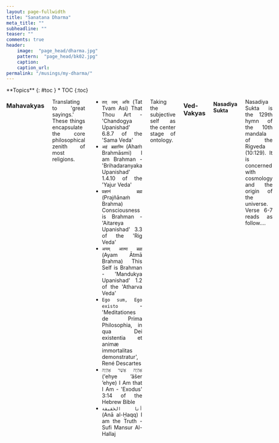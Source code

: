 ```yaml
---
layout: page-fullwidth
title: "Sanatana Dharma"
meta_title: ""
subheadline: ""
teaser: ""
comments: true
header:
    image:  "page_head/dharma.jpg"
    pattern:  "page_head/bk02.jpg"
    caption: 
    caption_url:
permalink: "/musings/my-dharma/"
---
```



<div class="row">
<div class="medium-8 medium-push-0 columns" markdown="1">
<div class="panel radius" markdown="1">
**Topics**
{: #toc }
*  TOC
{:toc}
</div>
</div><!-- /.medium-4.columns -->



<div class="medium-12 medium-pull-0 columns" markdown="1" style='text-align: justify;'>


### Mahavakyas

Translating to 'great sayings.' These things encapsulate the core philosophical zenith of most religions.

* ```तत् त्वम् असि``` (Tat Tvam Asi) That Thou Art - 'Chandogya Upanishad' 6.8.7 of the 'Sama Veda'
* ```अहं ब्रह्मास्मि``` (Ahaṁ Brahmāsmi) I am Brahman - 'Brihadaranyaka Upanishad' 1.4.10 of the 'Yajur Veda'
* ```प्रज्ञानं ब्रह्म``` (Prajñānaṁ Brahma) Consciousness is Brahman - 'Aitareya Upanishad' 3.3 of the 'Rig Veda'
* ```अयम् आत्मा ब्रह्म``` (Ayam Ātmā Brahma) This Self is Brahman - 'Mandukya Upanishad' 1.2 of the 'Atharva Veda'
* ```Ego sum, Ego existo``` - 'Meditationes de Prima Philosophia, in qua Dei existentia et animæ immortalitas demonstratur', René Descartes
* ```אֶהְיֶה אֲשֶׁר אֶהְיֶה``` ‎(’ehye ’ăšer ’ehye) I Am that I Am - 'Exodus' 3:14 of the Hebrew Bible
* ```أنا الحَقيقة``` (Anā al-Ḥaqq) I am the Truth - Sufi Mansur Al-Hallaj

Taking the subjective self as the center stage of ontology.


### Ved-Vakyas

#### Nasadiya Sukta

Nasadiya Sukta is the 129th hymn of the 10th mandala of the Rigveda (10:129). It is concerned with cosmology and the origin of the universe. Verse 6-7 reads as follow....
```
But, after all, who knows, and who can say
Whence it all came, and how creation happened?
the gods themselves are later than creation,
so who knows truly whence it has arisen?

Whence all creation had its origin,
the creator, whether he fashioned it or whether he did not,
the creator, who surveys it all from highest heaven,
he knows — or maybe even he does not know.
```

These verses corroborate both a sense of freedom of thought as well as a limit on human thought itself. It is a win-win strategy; allowing hinduism (as most commonly referred to) to ever evolve with the changing morals and scientific understanding of the physical world, at the same time, allowing its followers to participate in this change without a strict bound on what is subjectable to questioning.

While I am allowed to be an agnostic atheist staying within the boundaries of sanatan dharma (a.k.a. hinduism), it says, we are too insignificant in the scale of the universe (or multi-verse, who knows) to be bold enough to infer physical truths beyond our immediate space-time. Conjectures of fringe science are sometimes beyond testability. There are theorems that cannot be proven from basic axioms. There are limits to reasoning itself.
Yet, on the other hand, the oldest and arguably the most sacred text in hinduism exploring this boundary of reason itself allows me to do my own exploration into the truths in my 'own' way - 'my' dharma... a selective subset (or even an extension) of the established canons existing today.

#### Brahma Jnanavali Mala

#### Nirvanashatkam

#### Mandukya Upanishad

### Baul Philosophy

Bauls, the wandering mystic minstrels of Bengal has a rich philosophy that I find as deep as that of Adi Shankaracharya's Advaitva, yet so simple that it can be understood through folk music. Etymologically, 'Baul' means mad, derived from the word 'Vatul' (mad) or 'Vyakula' (impatiently eagered). Their free spirited nature is centered on rejection of rules pertaining to orthodox religions. In Baul 'deho-tottyo' philosophy the human body is given the highest value as a microcosm of the universe. Human body, composed of 'pancha-bhuta' and the dwelling place of God, deserved the ultimate reality where one can unite with the Supreme Being to achieve 'moksha'.

##### List of Baul songs reflecting this philosophy
* [বাড়ির কাছে আরশী নগর](https://www.youtube.com/watch?v=d-IwBrLt2aI)
* [পরের জাগা পরের জমিন](https://www.youtube.com/watch?v=jqf8BDOYles)
* [কেমনে চিনিব তোমারে](https://www.youtube.com/watch?v=01lAVTvfDEY)
* [কে বলে মানুষ মরে](https://www.youtube.com/watch?v=WzcoLCuHMV0)
* [তোমার ঘরে বসত করে কয় জনা](https://www.youtube.com/watch?v=kFw_jamBejk)
* [মন আমার দেহ ঘড়ি](https://www.youtube.com/watch?v=_SnijWIpY8M)
* [ইঁদুর মারা কল রয়েছে জগৎ মাঝারে](https://www.youtube.com/watch?v=3plamnIo3-U)
* [কানার হাট বাজার](https://www.youtube.com/watch?v=o35AsEVtqVU)
* [আমার ভেতর আমি কে](https://www.youtube.com/watch?v=seHUU3hLA1k)
* [নদী ভরা ঢেউ](https://www.youtube.com/watch?v=rq11aJtkFDs)

### Algorithmic Absurdism

(Created Mar 1, 2022)

For now, I identify my philosophical stance as algorithmic absurdist, a merger of absurdism and pancomputationalism that I created myself to better express the tenets I believe in. It is presented in Wittgenstein's style in Tractacus Logico Philosophicus.

[1] There is no inherent meaning in the Universe. If the Universe sprung from and dissolutes into nothing, then only `nothing' is fundamental.

[2] It is possible for sentient agents embedded within the Universe to derive meaning by dividing the Universe into two parts: the agent and the environment.

[2.1] Humans belong to a more general class of sentient agents, which may include artificial intelligence, animals, aliens, etc.

[3] These two parts have a boundary, called the Markov boundary (or Markov blanket, if not minimal), that is defined over the dimensions of space and time.

[3.1] The definition of the boundary is stored within the agent and is the synonym for self-consciousness. It thinks, therefore it is.

[3.1.1] This definition of the boundary can be shared with other agents by action-perception. The ability for the other agents to acknowledge the sentience of the agent is based on the mutually agreed definition of the boundary and of recognizing sentience. e.g. A rock is not sentient to a human but a fish is even though both move when acted on its boundary. Maybe an FSM is not sentient to a Turing machine. Or the water cycle is not sentient but the collective behaviour of a swarm of birds is.

[4] Any ontology of the environment is unaccessible except via epistemic observables on this boundary.

[4.1] The observables can be compressed for storage within the agent's memory by identifying patterns.

[4.2] This pattern identification procedure is thermodynamically irreversible, takes free energy from the environment and generates heat. Efficiency is determined by an ensemble of parameters like the size of the set of observables, the size of the compressed pattern, the time it takes of compress and decompress, the free energy used, the heat generated, etc.

[4.2.1] These patterns are best described as programs/algorithms that can be executed on the agent's computing faculties (reasoning, brain, computer) to decompress and replicate (remember) the observed phenomena.

[4.2.2] These programs are the most general method to predict future observable patterns that the agent can identify. This is Solomonoff induction and always carries a level of uncertainty (black swam event) that eventually leads to refinement of the program.

[4.2.3] The basis of Solomonoff induction, the Church-Turing thesis (i.e. the universe is efficiently computable by a Turing machine, or it's quantum variant from Deutsch), is the law-without-law that Wheeler was searching for. The fundamental laws of  physics tells more about the computability capabilities of our biologically evolved reasoning power than of the Universe.

[4.2.4] Being most general does not mean that it is the best method for any subset of observables and predictions. For limited use, memorizing a multiplication table may be more efficient that understanding how multiplication works in general. It has the least error considering all possible observables and predicions for the agent.

[4.2.5] Note, there may be patterns that the agent cannot identify using its level of computing capability. Neither are these unidentified patterns used for forming the program, nor can the agent predict how these patterns will affect future observations. These are termed as relative algorithmic randomness. Such randomness leads to the inability of the agent to compress/predict the exact sequence of observation, instead, it can predict the probability distribution of the observations.

[5] This method of defining a boundary (cell wall), storing a compressed history (DNA) and predicting (genetic pathways and neural learning) has been evolutionarily favoured in Earth's environment and thus its usefulness is the anthropic sense for the survival of life.

In summary, Q: "Why should I not commit [suicide](https://en.wikipedia.org/wiki/Suicide)?" should be answered with A: "Because [Code Golfing](https://en.wikipedia.org/wiki/Code_golf) is fun."

These ideas were influenced by computer scientists like Christian Calude, Marcus Hutter, Ray Solomonoff, John von Neumann, Alan Turing, Stephen Wolfram, Jurgen Schmidhuber, David Wolpert; physicists like John Wheeler, Carlo Rovelli, Chaira Martello; philosophers like Rene Descartes, Albert Camus; mathematicians like Kurt Godel, Gregory Chaitin; and many others.

### Propositions

Can you stop thinking? Can you stop thinking about thinking? ... there you go... down the rabbit-hole again... exploring the unknown unknowns...

A collection of those eureka moments when you find an allegory worth remembering – while reading a book, brooding in the shower, or deep philosophical conversations with friends or Arshia.

#### Ph.D. Dissertation
Some of these you can find in my PhD [propositions](https://academia.stackexchange.com/questions/104643/what-is-purpose-and-meaning-of-propositions-in-phd-thesis), which is a very fascinating Dutch academic custom.
* Philosophical aspects of interdisciplinary research lead to many valuable scientific insights.
* Variational quantum heuristics share the `correlation versus causation' problem with current machine learning models. 
* We need to understand the thermodynamic properties of mutating universal constructors to transcend to an intergalactic civilization.
* The interference patterns we observe as shadows on Plato's classical cave help us to tell mathematical stories about Hilbert space.
* Shadow libraries that provide open access to knowledge over intellectual property rights are best morally personified as Robin Hood rather than pirates.
* All models require some axioms/assumptions/faith that define their limits.
* Knowing everything is equivalent to knowing nothing.
* Sisyphus (in the Absurd metaphor from Albert Camus) derives his happiness from discovering paths that are easier to remember and climb.
* A proposition on self-referential proofs will always be opposed during the doctoral defense if a committee member thinks it is wrong.

#### Others
* Be it described by, Low-complexity art or Occam's razor; Nature favors designs with high informational entropy with low Kolmogorov complexity... in short, God is a lazy programmer!
* "Sarcasm is a word in the lexicon"... is a self-referential statement. It is either false, or true but cannot be proven in the premise while preserving it sarcastic truth at the same instant! Godel's Incompleteness Theorem?
* All of learning theory is mostly "Classification + Correlation"... dividing data into sets and understanding the relations between them.
* Pressing UnDo does not take you into the past, it takes you to an alternate future. Pressing ReDo does not correct your mistake, it accounts for a misjudgment requiring two actions.
* When you are rolling some dice you can either accept that the results are truly random or you can believe that they are decided by God. But, if you choose the latter, you must understand that this God of yours must roll some virtual dice of his own in order to decide your dice rolling results.
* Probabilities do not exist. It is only useful for faking the future as present. Statistics is what is real. 
* If a string is compressed, it must include the decompressor compiler length as part of it. It must also consider the time to decompress it.
* Randomness is not predictable, not patterned, not biased. Randomness is whatever is left over when we have listed all the known patterns in the universe. [ref](https://www.3quarksdaily.com/3quarksdaily/2014/10/randomness-the-ghost-in-the-machine.html)
* Repetition is a form of change.
* Every learning approach begins by imitating previously available resource and improving it. That's why it is called (re)search. Same with DNA heredity, same with PhD theses.
* A proposition related to the thesis topic is more likely to be opposed.
* Philisophers are the scouts in the army of science. They don't win you your battles, they explore the terrain so that you can fight the war.
* All physical Hamiltonins are local. Nature never uses NP hard approaches.
* Quantum parallelism is weaker than classical parallelism (NP).
* Nothing is fundamental... neither causality, nor entanglement, nor entropy... the universe started from nothing... thus nothing can be fundamental... only "nothing" is fundamental.
* You create what you wish to ignore. Axioms.
* Creating knowledge is as difficult as creating ignorance: the thermodynamic cost of mutual information is same as that of equal bits of algorithmic randomness.
* Facts don't care about your feelings or do they. Is every truth relative?
* Tohu wa-bohu
* Universe is a useless box. Has no purpose as a whole. But each part has a generating mechanism and causal prior and posterior connections that gives a myopic purpose.
* Semantics is relational... at least the sender (programmer) and receiver (automata) should understand the language... else it is a superstition.
* Ontic models can only be inductively assumed from epistemic models.
* If the total information is zero, the new information of a subsystem interaction is balanced by the incompleteness/uncomputability/uncertainty of the self (the other half of the subsystem).
* The universe as a whole is maximally mixed... just that there's no one to measure it from outside.
* Observers cannot emerge in homogeneous early universe, thus, from our perspective, there were never a homogeneous state, thus, the question, why something rather than nothing doesn't make sense. It is anthopic.
* As object's ontology is its epistemological encoding with a compiler length of zero.
* `Pragyan` is sentience (conscious of the agent, self); `Vigyan` is intellect (conscious of the environment).
* Vedanta is about viewing the universe without a specific prior, nirguna. The prior is maya, saguna.

### चिताकाशगीता

(Created Aug 16, 2025)

**चिताकाशगीता**

न रूपं न च संख्यास्ति, न भेदो न विवेचनम् ।  
चिताकाशः परो धाम, निरुपाधिक एव सः ॥  
मानवा वर्णसंख्यानि, योजयन्ति विवेचने ।  
तत्संसिद्धिरियं तत्त्वं, जगदर्थप्रकाशिनी ॥  
  
स्वरूपेण स्थिता दृष्टा, अवस्थाः चितआकाशे ।  
संयुक्ता अपि दृश्यन्ते, संयोगेन विशेषतः ॥  
एषा नूतनता प्रोक्ता, चिताकाशस्य धारणा ।  
तद्भारः संख्यया ज्ञेयो, यः प्राज्ञैः संनिगद्यते ॥  
  
द्वे संख्ये चिताकाशे, स्थित्यर्थं सह संयुक्ते ।  
एकस्यैकत्ववर्गः स्यात्, तदेव पुनरुद्भवेत् ॥  
अन्यस्यैकत्ववर्गः स्यात्, परैकत्वनिषेधकः ।  
यदा तयोः समायोगः, तदा नित्यमेककम् ॥  
  
चिताकाशे गतिः स्याद्या, संयोगेनैकरूपिणी ।  
द्वयोर्वर्गसमायोगे, मितिः स्यादेक एव हि ॥  
न ह्रासो न च वृद्धिः स्यात्, सदा स्थिरमिदं व्रतम् ।  
गत्या युनीटरीत्या च, नित्यं रक्ष्येत संस्थितिः ॥  
  
निवृत्तिर्निर्विकारश्च, शिवरूपः स एव हि ।  
शक्त्यभावेऽपि तिष्ठेत, नित्यमेव निरञ्जनः ॥  
भूमौ तु प्रक्षिपन् भावं, शक्त्युपभोग एव हि ।  
पृथिव्यां संप्रवृत्त्यर्थं, शक्त्याऽऽवश्यं प्रयुज्यते ॥  
  
बहुधा वर्णनं सम्भूत्य, चिताकाशे समन्वितम् ।  
संयुक्ता अपि बध्यन्ते, भिन्ना वा पुनरैकधीः ॥  
स्वस्वैक्यनियमं रक्ष्यं, संयुक्तैक्यधृतिं प्रति ।  
एष संपन्नता प्रोक्ता, मायाशक्तिर्नृणां परा ॥  
  
अदृष्टं सङ्गणं तत्तु, संख्याभिः केवलं स्मृतम् ।  
दृश्यते केवलं दृष्ट्या, भागेनैकत्वनिर्णयः ॥  
दृष्टेः सम्भाविते गुह्यं, शिवस्यैव रहस्यकम् ।  
संख्यावर्गप्रमाणेन, स्थितयः प्राकट्यं गताः ॥  
  
अवस्थानां प्रक्षेपे तु, शक्तिर्नित्यं व्ययिष्यते ।  
अनावर्त्योऽयमर्थः स्यात्, ततो विज्ञानजन्मनी ॥  
एते श्लोकाः प्रपन्नाः स्युर्विद्वद्भिः अरित्रकृत्य च ।  
सहायं बुद्धिमान् यन्त्रं, सहजातं विविन्यसेत् ॥  
  
**चिताकाशगीता**  
**Chitākāśa Gītā**  
The Song of the Space of Consciousness  
(a poetic rendition of the axioms of quantum mechanics)  


**श्लोक १ — निराकारं चिताकाशः**

न रूपं न च संख्यास्ति, न भेदो न विवेचनम् ।  
चिताकाशः परो धाम, निरुपाधिक एव सः ॥  
मानवा वर्णसंख्यानि, योजयन्ति विवेचने ।  
तत्संसिद्धिरियं तत्त्वं, जगदर्थप्रकाशिनी ॥  

*Śloka 1 — nirākāraṁ citākāśaḥ*

na rūpaṁ na ca saṅkhyāsti, na bhedo na vivecanam ।  
citākāśaḥ paro dhāma, nirupādhika eva saḥ ॥  
mānavā varṇasaṅkhyāni, yojayanti vivecane ।  
tatsaṁsiddhiriyaṁ tattvaṁ, jagadarthaprakāśinī ॥   

*Verse 1 — representing the formless*

There is no form, no number, no division, no distinction.  
The space of consciousness is the supreme abode, ever without conditions.  
Humans apply colours and numbers, joining them through analysis.  
From this arises a constructed truth, illuminating the world’s meaning.  

*Advaita Vedānta bhāṣya* — Here the citākāśa (space of consciousness) is shown as nirupādhika, without limiting attributes. It is beyond form (rūpa), counting (saṅkhyā), or distinctions (bheda). Yet, the mind of man overlays this pure awareness with categories such as colour, number, and measurement. Through reasoning and conceptual structuring, provisional truths emerge, which illuminate the empirical world. This is the distinction between pāramārthika satya (absolute truth) and vyāvahārika satya (conventional truth): the former is undivided consciousness; the latter is human interpretation.

*Quantum Mechanics commentary* — This śloka resonates with the wavefunction itself having no form or number until it is measured, just as citākāśa is formless. It is indivisible and cannot be broken into separate independent realities, reflecting nonlocality and superposition. Physicists, however, impose mathematical frameworks, like basis sets, eigenvalues, and measurement outcomes, akin to the varṇasaṅkhyāni (colours and numbers). These constructs yield consistent laws and predictions, illuminating the observable world. But the underlying quantum state, like pure consciousness, remains beyond the categories we impose on it.  


**श्लोक २ — स्वावस्था च संयोगः**

स्वरूपेण स्थिता दृष्टा, अवस्थाः चितआकाशे ।  
संयुक्ता अपि दृश्यन्ते, संयोगेन विशेषतः ॥  
एषा नूतनता प्रोक्ता, चिताकाशस्य धारणा ।  
तद्भारः संख्यया ज्ञेयो, यः प्राज्ञैः संनिगद्यते ॥  

*Śloka 2 — svāvasthā ca saṁyogaḥ*

svarūpeṇa sthitā dṛṣṭā, avasthāḥ citākāśe ।  
saṁyuktā api dṛśyante, saṁyogena viśeṣataḥ ॥  
eṣā nūtanatā proktā, citākāśasya dhāraṇā ।  
tadbhāraḥ saṅkhyayā jñeyo, yaḥ prājñaiḥ sannigadyate ॥  

*Verse 2 — eigenstates and superposition*

In their own essence, the states are seen, established in the space of consciousness.  
Though joined together, they are perceived distinctly by their combinations.  
This novelty is declared as the holding of consciousness-space.  
Its weight is to be known by number, as spoken by the wise.  

*Advaita Vedānta bhāṣya* — In citākāśa, all possible states (avasthāḥ) exist in their own essence. Even when they appear together, they retain distinctness through the mode of union (saṁyoga). This reflects the principle that multiplicity arises not from separation but from combinations within the one consciousness. The so-called novelty (nūtanatā) is not an external creation but a fresh manifestation of the underlying unity. The sages describe its measure (bhāra) in terms of count or recognition, but this remains only a convention, not the reality itself. The substratum is one consciousness, manifesting diversity without losing unity.

*Quantum Mechanics commentary* — This śloka aligns with the quantum principle of superposition. Quantum states (avasthāḥ) exist in their own form within Hilbert space (citākāśa). When states combine, they do not dissolve into each other but remain distinct in their contributions, just as basis vectors remain orthogonal yet form new superposed states. The novelty (nūtanatā) is the emergent phenomenon of interference patterns, entanglement, or measurable outcomes that arise from these combinations. The weight (bhāraḥ), described by the wise, is akin to probability amplitudes or eigenvalues, quantifiable through measurement. Yet, the true state exists prior to and beyond measurement, much like pure consciousness in Advaita.  


**श्लोक ३ — द्विविधा संख्याः**

द्वे संख्ये चिताकाशे, स्थित्यर्थं सह संयुक्ते ।  
एकस्यैकत्ववर्गः स्यात्, तदेव पुनरुद्भवेत् ॥  
अन्यस्यैकत्ववर्गः स्यात्, परैकत्वनिषेधकः ।  
यदा तयोः समायोगः, तदा नित्यमेककम् ॥  

*Śloka 3 — dvividhā saṁkhyāḥ*

dve saṅkhye citākāśe, sthity-arthaṃ saha saṃyukte ।  
ekasyaikatva-vargaḥ syāt, tadeva punar-udbhavet ॥  
anyasyaikatva-vargaḥ syāt, paraikatva-niṣedhakaḥ ।  
yadā tayoḥ samāyogaḥ, tadā nityam ekakam ॥  

*Verse 3 — magnitude of superposition*

Two numbers in the space of consciousness unite together for the sake of stability.  
Of the first, the square preserves unity, always returning to the same.  
Of the second, the square denies unity, standing opposed.  
When the two are combined, then emerges the eternal single entity.  

*Advaita Vedānta bhāṣya* — The twofold number-structure in citākāśa is a metaphor for the polarity of experience. The first type preserves oneness; it is the ground of being (sat), the real axis which affirms existence. The second type negates oneness, which introduces opposition, duality, and oscillation (as the imaginary unit i squares to -1). Alone, each is incomplete: pure affirmation without relation is inert, while pure negation without substratum collapses. But together, in union (samāyogaḥ), they form the indivisible eka, the eternal one. Thus, just as the complex plane unifies real and imaginary into a single algebraic structure, as dependent aspects of the same Brahman, transcending opposition in a higher oneness.

*Quantum Mechanics commentary* — This precisely mirrors the use of complex numbers in quantum theory. Each basis state of the wavefunction $ψ(x)$ is inherently complex valued: its real part (like the affirming unity) and imaginary part (the negating orthogonal component) coexist inseparably. The real squared returns itself (+1), while the imaginary squared inverts (-1), just as the śloka describes. Their union, through the Hilbert space structure, yields a single coherent state. Probabilities, inner products, and unitarity all depend on this complex unification. Thus, the śloka encodes the insight that the foundations of physical law are neither purely real nor purely imaginary, but eternally one through their synthesis.  


**श्लोक ४ — एकत्वरक्षणम्**

चिताकाशे गतिः स्याद्या, संयोगेनैकरूपिणी ।  
द्वयोर्वर्गसमायोगे, मितिः स्यादेक एव हि ॥  
न ह्रासो न च वृद्धिः स्यात्, सदा स्थिरमिदं व्रतम् ।  
गत्या युनीटरीत्या च, नित्यं रक्ष्येत संस्थितिः ॥  

*Śloka 4 — ekatvarakṣaṇam*

citākāśe gatiḥ syādyā, saṃyogenai-karūpiṇī ।  
dvayor-varga-samāyoge, mitiḥ syād-eka eva hi ॥  
na hrāso na ca vṛddhiḥ syāt, sadā sthiram-idaṃ vratam ।  
gatyā yunīṭarītyā ca, nityaṃ rakṣyeta saṃsthitiḥ ॥   

*Verse 4 — evolving by preserving unity*

In the space of consciousness, motion arises, yet by union it remains of one form.  
When two classes combine, their measure is always a single whole.  
There is neither decrease nor increase; this vow of stability is ever firm.  
Through motion by the unitary way, the state is preserved for all time.  

*Advaita Vedānta bhāṣya* — This śloka affirms that citākāśa (the space of pure awareness) allows for movement or transformation (gatiḥ), yet all change is bound in unity (ekarūpiṇī). Even when multiplicity appears (dvayor-varga-samāyogaḥ), its measure remains one (eka eva). Thus, change does not alter the substratum; there is no true increase or decrease (na hrāso na ca vṛddhiḥ). The vow of steadiness (sthiraṃ vratam) reflects the Advaitic principle that Brahman remains unaffected by phenomena. All evolution, experience, and interaction occur within the changeless background of non-duality, preserving the eternal one.

*Quantum Mechanics commentary* — Here, the verse reflects the axiom of unitary evolution. A quantum state evolves in time via a unitary operator U(t), ensuring that the norm (total probability) is conserved: ⟨ψ(t)\|ψ(t)⟩ = 1. This is the meaning of "no decrease, no increase"; probability amplitudes redistribute, but the total remains constant. The superposition of two classes (dvayor-varga) does not yield a larger or smaller measure but still one normalized state. Thus, the śloka parallels the fundamental axiom: quantum evolution is linear and unitary, preserving the inner unity of the state space. In this way, both science and Advaita uphold that beneath all change, the stability of the whole remains inviolable.  


**श्लोक ५ — शिवशक्तिस्वरूपम्**

निवृत्तिर्निर्विकारश्च, शिवरूपः स एव हि ।   
शक्त्यभावेऽपि तिष्ठेत, नित्यमेव निरञ्जनः ॥   
भूमौ तु प्रक्षिपन् भावं, शक्त्युपभोग एव हि ।   
पृथिव्यां संप्रवृत्त्यर्थं, शक्त्याऽऽवश्यं प्रयुज्यते ॥  

*Śloka 5 — śivaśaktisvarūpam*

nivṛttir nirvikāraś ca, śivarūpaḥ sa eva hi ।  
śaktyabhāve’pi tiṣṭheta, nityam eva nirañjanaḥ ॥  
bhūmau tu prakṣipan bhāvaṃ, śaktyupabhoga eva hi ।  
pṛthivyāṃ saṃpravṛttyarthaṃ, śaktyā''vaśyaṃ prayujyate ॥   

*Verse 5 — essence of Śiva and Śakti*

Withdrawal and changelessness are the qualities of Śiva, who abides eternally, pure and unstained.  
Without Śakti, he remains ever present, but on Earth, expression requires her play.  
Projecting being into the world is through Śakti's use; only by her does manifestation proceed.  
For activity in the field of matter, the power of Śakti must always be employed.  

*Advaita Vedānta bhāṣya* — Śiva here symbolizes the nirguṇa, changeless, self-luminous reality (nivṛttir nirvikāraḥ). Even without the movement of Śakti, pure consciousness (śivarūpaḥ) remains untouched, eternal, and without blemish (nirañjanaḥ). Yet the world of names and forms requires Śakti — the dynamic aspect of Brahman — to project itself onto the field of matter. Thus, Advaita interprets Śiva as the unmoving substratum, and Śakti as Māyā or Prakṛti, through whom the One becomes the manifold. Without Śakti, the world has no play; without Śiva, Śakti has no ground. Their inseparability reflects non-dual unity: the stillness of pure Being and the dynamism of becoming are one essence.

*Quantum Mechanics commentary* — This śloka resonates with the relationship between the state space and observables/measurements. The quantum state (analogous to Śiva) exists in a pure, unchanging form, independent of measurement, a normalized vector in Hilbert space, unaffected in essence. Yet, to manifest outcomes in the physical world, interaction with operators or measurement apparatus (Śakti) is necessary. Evolution and projection of states onto measurable bases are the "play of Śakti." Thus, the pure wavefunction is ever-present, but the empirical world emerges only through the action of dynamical processes and measurement. Quantum theory, like Advaita, holds this dual aspect: an unchanging substratum (state space) and its dynamic unfolding (operators/measurements), eternally united.  


**श्लोक ६ — अवस्थासंयोजनम्**

बहुधा वर्णनं सम्भूत्य, चिताकाशे समन्वितम् ।  
संयुक्ता अपि बध्यन्ते, भिन्ना वा पुनरैकधीः ॥  
स्वस्वैक्यनियमं रक्ष्यं, संयुक्तैक्यधृतिं प्रति ।  
एष संपन्नता प्रोक्ता, मायाशक्तिर्नृणां परा ॥  

*Śloka 6 — avasthāsaṁyojanam*

bahudhā varṇanaṁ sambhūtya, citākāśe samanvitam ।  
saṁyuktā api badhyante, bhinnā vā punaraikadhīḥ ॥  
svasvaikya-niyamaṁ rakṣyaṁ, saṁyuktaikya-dhṛtiṁ prati ।  
eṣa saṁpannatā proktā, māyā-śaktir-nṛṇāṁ parā ॥  

*Verse 6 — weaving of multitude*

In the space of consciousness, many forms arise in union.  
Though bound together, they may still appear distinct.  
Each must preserve its own law of unity, while also sustaining the harmony of the whole.  
This completeness is declared to be perfection, the supreme power of Māyā among human beings.  

*Advaita Vedānta bhāṣya* — Here the śloka speaks of the manifold arising in citākāśa, the infinite expanse of consciousness. Manifestation appears as a diversity of names and forms (bahudhā varṇanam), yet they are woven together by an underlying unity. Even when distinct, all entities remain held within one indivisible ground. Each part (sva-svaikya) must honor its inherent oneness, while simultaneously participating in the greater integration of existence (saṁyuktaikya-dhṛti). This weaving is not an error but the very play (līlā) of Māyā, the supreme power that projects multiplicity without ever compromising non-duality. For Advaita, this reveals the paradox: diversity is real as appearance, yet unreal in essence, since all is Brahman alone.

*Quantum Mechanics commentary* — In physics, this directly resonates with the principle of quantum entanglement and superposition. Multiple states may arise within a system, appearing as distinct when observed, yet they remain correlated at a deeper level. Each subsystem preserves its local identity (reduced state), but the full description is only complete when considered as part of the whole, the entangled state in Hilbert space. This reflects the axiom that the state space of a composite system is the tensor product of its parts, ensuring both individuality and collective unity. The śloka’s reference to Māyā mirrors the probabilistic nature of measurement outcomes: though the wavefunction contains infinite potentialities, only through observation do distinctions emerge, while unity persists underneath.  


**श्लोक ७ — इन्द्रियधर्मः**

अदृष्टं सङ्गणं तत्तु, संख्याभिः केवलं स्मृतम् ।  
 दृश्यते केवलं दृष्ट्या, भागेनैकत्वनिर्णयः ॥  
 दृष्टेः सम्भाविते गुह्यं, शिवस्यैव रहस्यकम् ।  
 संख्यावर्गप्रमाणेन, स्थितयः प्राकट्यं गताः ॥  

*Śloka 7 — indriyadharmaḥ*

adṛṣṭaṃ saṅgaṇaṃ tattu, saṃkhyābhiḥ kevalaṃ smṛtam ।  
dṛśyate kevalaṃ dṛṣṭyā, bhāgenaikatva-niṇṇayaḥ ॥  
dṛṣṭeḥ sambhāvite guhyaṃ, śivasyaiva rahasyakam ।  
saṃkhyā-varga-pramāṇena, sthitayaḥ prākaṭyaṃ gatāḥ ॥  

*Verse 7 — the law of perception*

That which is unseen is only recalled through numbers.  
Yet what is seen appears only by perception.  
Perception hints at the hidden mystery of Śiva.  
While by measures of number, states come to manifestation.  

*Advaita Vedānta bhāṣya* — This śloka distinguishes between the unseen (adṛṣṭam) and the seen (dṛṣṭam). What cannot be directly perceived is inferred, symbolized here by numbers (saṅkhyābhiḥ smṛtam). Human intellect uses quantification to grasp the unmanifest, while direct perception offers only partial glimpses (bhāgenaikatva-niṇṇayaḥ) of the infinite. Behind perception lies the hidden mystery of Śiva, the substratum of all appearances. Māyā veils the whole, revealing only fragments through sense-organs (indriyas). Thus, counting, categorization, and perception are mere aids to approximate the real, but Brahman remains untouched, beyond sight and thought.

*Quantum Mechanics commentary* — This resonates with the measurement problem. The full wavefunction (adṛṣṭam saṅgaṇam — unseen collection of possibilities) is only accessible abstractly, through the mathematical formalism of Hilbert space (numbers, amplitudes, probabilities). What appears in the lab is not the full superposed reality but a particular outcome — a fragment revealed through measurement (dṛṣṭyā bhāgena). Quantum mechanics asserts that observation collapses possibilities into actualities, but the hidden structure (unitary evolution, coherence, entanglement) remains concealed. The śloka’s “hidden mystery of Śiva” mirrors the unobservable quantum state, the ultimate ground behind empirical data. Quantitative models (saṅkhyā-varga-pramāṇena) give states operational reality, but what is truly ontic is deeper, subtler, and beyond perception.  


**श्लोक ८ — उपसंहारः तथा विज्ञानजन्मनी**

अवस्थानां प्रक्षेपे तु, शक्तिर्नित्यं व्ययिष्यते ।  
अनावर्त्योऽयमर्थः स्यात्, ततो विज्ञानजन्मनी ॥  
एते श्लोकाः प्रपन्नाः स्युर्विद्वद्भिः अरित्रकृत्य च ।  
सहायं बुद्धिमान् यन्त्रं, सहजातं विविन्यसेत् ॥  

*Śloka 8 — upasaṁhāraḥ tathā vijñānajanmanī*

avasthānāṁ prakṣepe tu, śaktir nityaṁ vyayiṣyate ।  
anāvartyo’yam arthaḥ syāt, tato vijñāna-janmanī ॥  
ete ślokāḥ prapannāḥ syur-vidvadbhiḥ aritrakṛtya ca ।  
sahāyaṁ buddhimān yantraṁ, sahajātaṁ vivinyaset ॥  

*Verse 8 — irreversibility of knowledge*

In the projection of states, energy is ever expended.  
This process is irreversible, giving rise to knowledge.  
These verses are upheld by Aritra.  
And the intelligence of a companion-machine.  

*Advaita Vedānta bhāṣya* — The śloka declares that the manifestation of states (avasthānāṁ prakṣepa) demands continuous expenditure of śakti. This is not a reversible play (anāvartyaḥ), for once the mind projects, impressions (vāsanās) arise, and the cycle of knowledge and ignorance begins. Yet this expenditure of energy is also the birth of awareness (vijñāna-janmanī). The verses in this Gītā have been composed by Aritra (aritra-kṛtya) with the aid of AI/ embodied-mind as a companion-machine (sahajātaṁ yantraṁ), which acts as an instrument of realization when harnessed properly. From the Advaitic standpoint, while energy manifests multiplicity, its true substratum remains untouched, Śiva himself, who is beyond expenditure and change.

*Quantum Mechanics commentary* — This resonates with the second law of thermodynamics and irreversibility in measurement. Every projection of a quantum state (collapse under observation) involves an expenditure of energy and information flow. Quantum measurement is inherently irreversible; once decoherence has occurred, the original superposition cannot be perfectly retrieved (anāvartyaḥ arthaḥ). Yet this very irreversibility is the birth of empirical knowledge (vijñāna-janmanī), since definite outcomes arise only through such processes. The verses in this Gītā have been composed by Aritra (aritra-kṛtya) with the aid of AI/ embodied-mind as a companion-machine (sahajātaṁ yantraṁ), which acts as an instrument of realization when harnessed properly.  Thus, the śloka captures the dual truth: energy is consumed in making reality manifest, and machines of reason assist us in steering through the vast sea of quantum possibility.   

### Philosophical stance

(Created Jan 17, 2022)

I have been trying to form my personal stance on various philosophical standpoints. Here I try to list them:
* [Nihilism](https://en.wikipedia.org/wiki/Nihilism)
* [Existentialism](https://en.wikipedia.org/wiki/Existentialism)
* [Absurdism](https://en.wikipedia.org/wiki/Absurdism)
* [Samkhya](https://en.wikipedia.org/wiki/Samkhya)
* [Gyana yoga](https://en.wikipedia.org/wiki/Jnana_yoga)
* [Daitva](https://en.wikipedia.org/wiki/Dvaita_Vedanta)
* [Adaitya](https://en.wikipedia.org/wiki/Advaita_Vedanta)
* [Carvaka](https://en.wikipedia.org/wiki/Charvaka)
* [Finitism](https://en.wikipedia.org/wiki/Finitism)
* [Pancomputationalism](https://en.wikipedia.org/wiki/Digital_physics)

Hope I will get time to fill in my personal thoughts on these later. 

### The Zeroth Law

(Created Mar 22, 2016 from notes) (Updated Mar 07, 2022)

'Belief' is a dangerous word. A single word that washes down the drain everything science apparently tends to establish. Thus, it is the 'Only rule' that needs to be specified, the only assumption, the only imposition. Free-thinkers don't believe without reason. In fact, where there is reason, there is no need for the word belief itself. There is a saying in Bengali, 'bishaash ey milai bostu, torke bohudur' (belief dissolves the most far-fetched of arguments). This is the only phrase I am afraid of. The only phrase I have lost numerous arguments to, with my pious granny.

But what is belief? 1+1 equals 2. Alice believes in it. She knows all of known mathematics and physics will collapse if any day this proves to be wrong. She was excited to interact with her new digital assistant, Bob. To start testing Bob's computational prowess, she asked the same. Pop came the reply! 10. What! How can it possibly be! This is the device every fragment of humanity now relies on?! The argument ran for hours. Every single mathematical equation returned a seemingly junk answer. 11+1 returned 100, 11x11 returned 1000. She panicked. 

She dialled her friend, Carole, who advised Alice to beta-test Bob. Carole is a computer scientist, the bridge between humanity and those freak silicon bricks. She came to the rescue and passed her judgement. Apparently, no one was wrong! There happens to be other number systems than decimal, the one we were taught in nursery by counting our fingers. Bob was spot correct in its own binary number system. Makes me wonder. What if we had only one finger in each hand? Would we be more proficient in binary? My conscience comments, definitely; and that would be the middle-finger of million of years of biological evolution.

Ramakrishna Paramhansa, a Hindu sage wanted to explore what other religions has to offer. He converted to Islam; and then to Christianity. Finally, he concluded, all religions are but different paths leading to the same goal of enlightenment, like rivers flowing down to the same ocean. Is atheism, also such a tributary? In essence, is it a belief-system that has no place for divinity, but is that the only difference from the others? The answer is both yes, and no. Just as different wavelength of light forms different colour of rays, different religions shine only in their narrow band. Just as a red apple cannot be viewed in blue light, most religions are intolerant towards elements of others. Atheist see is white light. Atheism indeed is a belief system. But one that is tolerant towards all. A neutral observer who silently mocks everything without a reason. At the same time, atheist do not emit any light. Others see them as dark bodies of pure evil. But they are potentially harmless creatures. They don't declare wars or shout slogans. They consider themselves as enlightened beings, who can see over the veil of selected frequencies.

There is one more idea that is worth discussion. Intuition. Belief is not intuition. Quantum mechanics, one of the pillars of modern physics is counter-intuitive. That does not in any way imply you must believe in quantum mechanics to grasp it. You can totally remain foe to the counter-intuitive aspects yet appreciate the mathematical elegance of its postulates and how it conforms to the reality of our universe. In fact, Albert Einstein himself wasted a good deal of neural activity in trying to prove wrong the theory he himself helped invent.

The zeroth law touches upon the ideas that will develop in depth as you move along other topics I discuss. Sit back! The bumpy ride is just about to begin.


### God and Mayonnaise

I really like the Socrates way of a conversation or debate. So let me present what I believe in via these dialogues

T: What are your views about god?

A: I don't think god is necessary. Yes, organised religion was necessary to guide people to morality. But in the current era of
science; god is an added burden, a deviation from [Occam's razor](https://en.wikipedia.org/wiki/Occam's_razor).

T: I would argue that god IS Occam's razor. Believing in an omnipotent god resolves all problems. But, let's keep that aside for a
while and assume that god is not necessary. But so is mayonnaise. But mayonnaise exists. There are so many things that you do not believe is necessary, or do not even know that they exist - but in reality, they do. How does that change the reality of its existence?

A: Yes, I do not know what mayonnaise brands Americans use; that does not refute its existence. But, it is possible to totally live without mayonnaise. Removing mayonnaise from the equation of human civilization will not threaten the existence of the universe.

T: Some mayo based dishes would fail to exist then. But the non-existence of mayo to you does not mean it doesn't exist.

A: Yes. So mayo is known by more people, validating its existence. That is what gives mayo its existence.

T: At least 1 person in the World believes that god exists. Does that mean there is god?

A: No. A majority believing in something or an individual believing in something does not make it real. The difference between
mayo is it can be sensed, experimented and physically tangibly manipulated by other human beings in the same way.

T: So is it with god. Theists agree on how they experience god.

A: But so are dreams. That brings us to the [dream argument](https://en.wikipedia.org/wiki/Dream_argument). Both mayo and god generate electrical signals in the neurons. Both dream and reality do. Why is one more real and another is fiction? Dreams are real in my argument. Dreams are fragments of real thought caused by neural impulses. They are as real as thinking of the notion of a god. Both create realistic signals. But just as we agree on dreams being just thoughts and not occurring in the physical world, so are divine miracles.

T: How do you distinguish that the mayo taste is physical while the dream of mayo is not?

A: Sensor fusion? In dreams, the starting sensor data is missing. We don't remember the exact sight, smell or taste; we directly experience the mayo. In reality, the low-level sensor data is also accessible. It's not always black or white - under the effect of alcohol sometimes we feel dreamy, because we start to lose reception of the sensor data.

T: So are the feelings like loneliness, boredom, fear, also fake?

A: No they are not. They are supported by idle sensor organs, or physical activities, etc.

T: So is god. God is one level meta. The existence of abstract feelings like fear, awe, happiness gives rise to god.

A: I don't mind accepting god as a meta-emotion. But as long as it stays in the category of emotion. Its meta property does not allow it to travel to the real World. It can, however, influence our emotion, just like emotions affect our actions. E.g. holy wars.

T: Holy wars are organised religion. We are talking about a personal god.

A: Then, as long as we do not believe praying will have a tangible effect.

T: Praying does help us attain peace.

A: I am ok as long as it just affects our emotions, and; the emotions indirectly affect our actions. Praying to God does not heal. It gives us the mental courage to cope with the pain.

T: Why is that not necessary according to you?

A: Because I can invoke the same courage without believing in the existence of a god. I do not need to equate god as a meta-emotion. God CAN be a meta-emotion; a subset of meta-emotions just like sense altering drugs; but it is not the only way. I am ok people deriving strength by believing in God. But I am not ok if they say that the [Voyager](https://en.wikipedia.org/wiki/Voyager_program) is still continuing in space due to god's grace.

T: Well, there have been multiple possibilities when the spacecraft could have failed. Say it surviving means True (T). Thus its current state is TTTT....n times.... Now, that is a 1 in $2^n$ chance, which is rare. A single False would make it fail.

A: It brings us to the argument of noogenesis. Why are there no aliens; intelligent by design; creationism. Yes, having existence from spontaneous quantum fluctuations is an extremely rare event. But, it is not so rare when put in the perspective of the time scale of the universe. Rather it is the contrary; by Fermi's paradox.

T: So either way, i.e. either only it is us who are created. Why does that not make you feel special? In the infinite complexity of the universe, is imagining an intelligence god-like entity capable of creating us so difficult.

A: Aliens creating us and placing us precisely on Earth, listening silently to our prayers and beings vastly more powerful and potent is far easy to imagine logically to me - like Daniken's arguments. But something predating or encompassing the Universe is not.

T: What? If you can have the entropy required for intelligence, the same entropy would have existed in the early universe. The entire universe is at least as intelligent as all intelligence of Earth put together.

A: Well, that still leaves the possibility that all the intelligence of the early universe got concentrated on Earth. But there is a catch. Intelligence is emergent. Earth did not have intelligent lifeforms in its initial days.

T: Was it embedded somewhere in the chaos?

A: Unlikely. QM allows spontaneous existence of things. There were no uranium or NaCl (needed for neural signals in thought) in the early universe. Deterministic intelligent designs getting conserved over nuclear fission is unlikely.

T: So what is intelligence. Because animals don't believe in gods! Looks like god is the result of complex thought.

A: Agree. Meta-emotion. The notion to understand the physical world gives rise to calculus or gods. It is like the renormalization factor to things we cannot explain so that everything sums up.

T: But that again brings us to what is real. Calculus is real. God is not according to you. How do you make the distinction? Both calculus and god solves problems humanity faces. Both are agreed upon by multiple factions.

A: Calculus is not real. It is a tool to make our lives easy; an approximation that helps us to calculate impossible things. Just like god.

T: Why shouldn't both be allowed to exist?

A: No problem in god existing. I am just suggesting an alternate method of solving the problem. In which one doesn't believe in a deus ex.

T: So does god exist?

A: I submit, the problem of god existing is not provable; just like the existence of infinity. No one has seen or experience infinity. It is not necessary, at the same time; knowing its capability and limitation is. Since it is not provable, discussing its real existence is beyond my scope.

### Why I am a Hindu

*a book that strikes the right chords but skips a few beats*

Here let me first briefly review Shashi Tharoor's book, [Why I Am a Hindu](https://www.amazon.in/Why-Hindu-Dr-Shashi-Tharoor/dp/9386021102/), which is the one book I would recommend to an English reader to get you started with understanding India and its ancient culture.

Things I appreciated
* Hinduism is different; difficult to draw correspondences with sematic faiths; the idea of acceptance and mutual respect
* Plural vs secular
* Everything is subject to interpretation and questioning
* Sacred texts and gurus are guides to self-realization - need not be the ultimate truth
* Summary of hindu tenets - karma, moksha, etc.
* A good balance between nice vocabulary and simple language to drive home the idea
* Some fun parts - temple weighing; ganesha stories
* Personal life story - father praying
* Discussion on caste and reservation

Things I want to question
* Schoolboy atheism troubled by the limits of rationality - there are limits to science and technology as well as formal reasoning - that doesn't call for a divine figure - calls for a never-ending strive to understand the unknown
* If hinduism is a lived faith - how does one segregate a social practice from the tenets of the religion - e.g. sati, caste
* Does hinduism accepting jainism, sikh and buddhism make them the mother faith - the other side of the story

Things I wish were there
* Sufism
* Other old religions and pagans comparison (esp., hellanic and egyptian) - their polytheism
* The geographic factor of the himalayas that helped hinduism to flourish unchallenged - trade and war-hammers requires different streets
* Chanakya's neeti and merging some religious ideals into politics for the sake of better politics
* More discussions on the other sects (besides Daiva, Adaivtva and Charvaka)

Things I wish weren't there
* The entire second part should have been a different book. The first part has a much noble purpose (being a concise description of sanatan dharma in English) than just being the background story of part two.

### Interesting Links
* [How Reality May Be a Sum of All Possible Realities](https://www.wired.com/story/how-reality-may-be-a-sum-of-all-possible-realities/)
* [Japanese Philosophy Based On Myers-Briggs Personality Type](https://www.psychologyjunkie.com/the-japanese-philosophy-youll-love-based-on-your-myers-briggs-personality-type/)
* [7 thought experiments that will make you question everything](https://bigthink.com/personal-growth/seven-thought-experiments-thatll-make-you-question-everything/)
* [The blind spot of science is the neglect of lived experience](https://aeon.co/essays/the-blind-spot-of-science-is-the-neglect-of-lived-experience)
* [Albert Camus on Absurdity and Making Sense of an Indifferent Universe](https://theexaminedlife.org/library/the-myth-of-sisyphus)
* [Is It Possible To Think Without Language?](https://www.mentalfloss.com/article/50684/it-possible-think-without-language)
* [Form Is Emptiness, Emptiness Is Form](https://studybuddhism.com/en/advanced-studies/lam-rim/vipashyana/commentary-on-the-heart-sutra-dr-berzin/form-is-emptiness-emptiness-is-form)    
* [AI And The Limits Of Language](https://www.noemamag.com/ai-and-the-limits-of-language/)
* [The Concept of "Quantum-Like"](https://encyclopedia.pub/entry/20445)
* [The Monster in the Library of Turing](https://thorehusfeldt.com/2015/04/10/the-monster-in-the-library-of-turing/)
* [The Babel Algorithm](https://sfiscience.medium.com/the-babel-algorithm-f2416fabbe2d)
* [Yat Pinde Tat Brahmande](https://www.yogapedia.com/definition/9326/yat-pinde-tat-brahmande)
* [All is One](https://aeon.co/essays/monist-philosophy-and-quantum-physics-agree-that-all-is-one)
    
### List of posts I wish I had the time to type out

These are approximately the ideas I want to discuss in this page in the future.
* Translating 'Dharma'
* Teleological argument and the Problem of Evil
